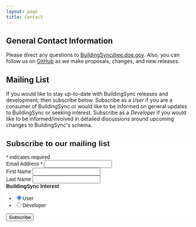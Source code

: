 ```yaml
---
layout: page
title: Contact
---
```


## General Contact Information 

Please direct any questions to [BuildingSync@ee.doe.gov](mailto:BuildingSync@ee.doe.gov). Also, you can follow us on [GitHub](https://github.com/buildingsync/schema) as we make proposals, changes, and new releases.

## Mailing List

If you would like to stay up-to-date with BuildingSync releases and development, then subscribe below. Subscribe as a *User* if you are a consumer of BuildingSync or would like to be informed on general updates to BuildingSync or seeking interest. Subscribe as a *Developer* if you would like to be informed/involved in detailed discussions around upcoming changes to BuildingSync's schema. 
 
<!-- Begin MailChimp Signup Form -->
<link href="//cdn-images.mailchimp.com/embedcode/classic-10_7.css" rel="stylesheet" type="text/css">
<style type="text/css">
	#mc_embed_signup{background:#fff; clear:left; font:14px Helvetica,Arial,sans-serif; }
	/* Add your own MailChimp form style overrides in your site stylesheet or in this style block.
	   We recommend moving this block and the preceding CSS link to the HEAD of your HTML file. */
</style>
<div id="mc_embed_signup">
<form action="https://buildingsync.us15.list-manage.com/subscribe/post?u=9c1731d3ac180fbb32ae3741c&amp;id=f6464c55b9" method="post" id="mc-embedded-subscribe-form" name="mc-embedded-subscribe-form" class="validate" target="_blank" novalidate>
    <div id="mc_embed_signup_scroll">
	<h2>Subscribe to our mailing list</h2>
<div class="indicates-required"><span class="asterisk">*</span> indicates required</div>
<div class="mc-field-group">
	<label for="mce-EMAIL">Email Address  <span class="asterisk">*</span>
</label>
	<input type="email" value="" name="EMAIL" class="required email" id="mce-EMAIL">
</div>
<div class="mc-field-group">
	<label for="mce-FNAME">First Name </label>
	<input type="text" value="" name="FNAME" class="" id="mce-FNAME">
</div>
<div class="mc-field-group">
	<label for="mce-LNAME">Last Name </label>
	<input type="text" value="" name="LNAME" class="" id="mce-LNAME">
</div>
<div class="mc-field-group input-group">
    <strong>BuildingSync Interest </strong>
    <ul><li><input type="radio" value="1" name="group[3001]" id="mce-group[3001]-3001-0" checked><label for="mce-group[3001]-3001-0">User</label></li>
<li><input type="radio" value="2" name="group[3001]" id="mce-group[3001]-3001-1"><label for="mce-group[3001]-3001-1">Developer</label></li>
</ul>
</div>
	<div id="mce-responses" class="clear">
		<div class="response" id="mce-error-response" style="display:none"></div>
		<div class="response" id="mce-success-response" style="display:none"></div>
	</div>    <!-- real people should not fill this in and expect good things - do not remove this or risk form bot signups-->
    <div style="position: absolute; left: -5000px;" aria-hidden="true"><input type="text" name="b_9c1731d3ac180fbb32ae3741c_f6464c55b9" tabindex="-1" value=""></div>
    <div class="clear"><input type="submit" value="Subscribe" name="subscribe" id="mc-embedded-subscribe" class="button"></div>
    </div>
</form>
</div>
<script type='text/javascript' src='//s3.amazonaws.com/downloads.mailchimp.com/js/mc-validate.js'></script><script type='text/javascript'>(function($) {window.fnames = new Array(); window.ftypes = new Array();fnames[0]='EMAIL';ftypes[0]='email';fnames[1]='FNAME';ftypes[1]='text';fnames[2]='LNAME';ftypes[2]='text';}(jQuery));var $mcj = jQuery.noConflict(true);</script>
<!--End mc_embed_signup-->
